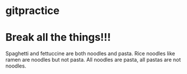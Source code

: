# gitpractice


# Break all the things!!!

Spaghetti and fettuccine are both noodles and pasta. Rice noodles like ramen are noodles but not pasta. All noodles are pasta, all pastas are not noodles.
